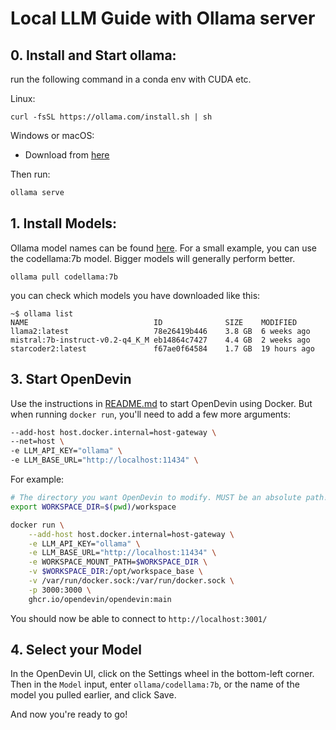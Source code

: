 # Local LLM Guide with Ollama server

## 0. Install and Start ollama:
run the following command in a conda env with CUDA etc.

Linux:
```
curl -fsSL https://ollama.com/install.sh | sh
```
Windows or macOS:

- Download from [here](https://ollama.com/download/)

Then run:
```bash
ollama serve
```

## 1. Install Models:
Ollama model names can be found [here](https://ollama.com/library). For a small example, you can use
the codellama:7b model. Bigger models will generally perform better.

```
ollama pull codellama:7b
```

you can check which models you have downloaded like this:
```
~$ ollama list
NAME                            ID              SIZE    MODIFIED
llama2:latest                   78e26419b446    3.8 GB  6 weeks ago
mistral:7b-instruct-v0.2-q4_K_M eb14864c7427    4.4 GB  2 weeks ago
starcoder2:latest               f67ae0f64584    1.7 GB  19 hours ago
```

## 3. Start OpenDevin

Use the instructions in [README.md](/README.md) to start OpenDevin using Docker.
But when running `docker run`, you'll need to add a few more arguments:
```bash
--add-host host.docker.internal=host-gateway \
--net=host \
-e LLM_API_KEY="ollama" \
-e LLM_BASE_URL="http://localhost:11434" \
```

For example:
```bash
# The directory you want OpenDevin to modify. MUST be an absolute path!
export WORKSPACE_DIR=$(pwd)/workspace

docker run \
    --add-host host.docker.internal=host-gateway \
    -e LLM_API_KEY="ollama" \
    -e LLM_BASE_URL="http://localhost:11434" \
    -e WORKSPACE_MOUNT_PATH=$WORKSPACE_DIR \
    -v $WORKSPACE_DIR:/opt/workspace_base \
    -v /var/run/docker.sock:/var/run/docker.sock \
    -p 3000:3000 \
    ghcr.io/opendevin/opendevin:main
```

You should now be able to connect to `http://localhost:3001/`

## 4. Select your Model
In the OpenDevin UI, click on the Settings wheel in the bottom-left corner.
Then in the `Model` input, enter `ollama/codellama:7b`, or the name of the model you pulled earlier, and click Save.

And now you're ready to go!

